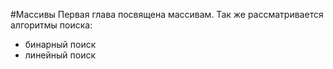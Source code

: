 #Массивы
Первая глава посвящена массивам. Так же рассматривается алгоритмы поиска:
* бинарный поиск
* линейный поиск